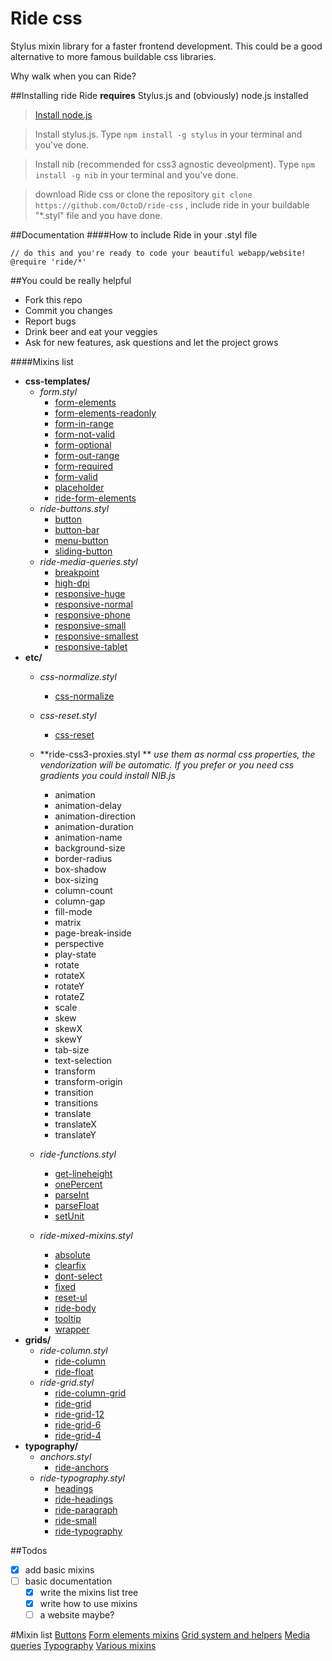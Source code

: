 Ride css
========

Stylus mixin library for a faster frontend development. This could be a good alternative to more famous buildable css libraries.

Why walk when you can Ride?

##Installing ride
Ride **requires** Stylus.js and (obviously) node.js installed

> [Install node.js](http://nodejs.org/ "Click here to go to node.js website")

> Install stylus.js. Type ```npm install -g stylus``` in your terminal and you've done.

> Install nib (recommended for css3 agnostic deveolpment). Type ```npm install -g nib``` in your terminal and you've done.

> download Ride css or clone the repository
  ``` git clone https://github.com/OctoD/ride-css ```
  , include ride in your buildable "*.styl" file and you have done.

##Documentation
####How to include Ride in your .styl file
```
// do this and you're ready to code your beautiful webapp/website!
@require 'ride/*'
```

##You could be really helpful
* Fork this repo
* Commit you changes
* Report bugs
* Drink beer and eat your veggies
* Ask for new features, ask questions and let the project grows

####Mixins list

* **css-templates/**
  * *form.styl*
    - [form-elements](#form-elements)
    - [form-elements-readonly](#form-elements-readonly)
    - [form-in-range](#form-in-range)
    - [form-not-valid](#form-not-valid)
    - [form-optional](#form-optional)
    - [form-out-range](#form-out-range)
    - [form-required](#form-required)
    - [form-valid](#form-valid)
    - [placeholder](#placeholder)
    - [ride-form-elements](#ride-form-elements)
  * *ride-buttons.styl*
    - [button](#button)
    - [button-bar](#button-bar)
    - [menu-button](#menu-button)
    - [sliding-button](#sliding-button)
  * *ride-media-queries.styl*
    - [breakpoint](#breakpoint)
    - [high-dpi](#high-dpi)
    - [responsive-huge](#responsive-huge)
    - [responsive-normal](#responsive-normal)
    - [responsive-phone](#responsive-phone)
    - [responsive-small](#responsive-small)
    - [responsive-smallest](#responsive-smallest)
    - [responsive-tablet](#responsive-tablet)
* **etc/**
  * *css-normalize.styl*
    - [css-normalize](#css-normalize)
  * *css-reset.styl*
    - [css-reset](#css-reset)

  * **ride-css3-proxies.styl **
    *use them as normal css properties, the vendorization will be automatic. If you prefer or you need css gradients you could install NIB.js*
    - animation
    - animation-delay
    - animation-direction
    - animation-duration
    - animation-name
    - background-size
    - border-radius
    - box-shadow
    - box-sizing
    - column-count
    - column-gap
    - fill-mode
    - matrix
    - page-break-inside
    - perspective
    - play-state
    - rotate
    - rotateX
    - rotateY
    - rotateZ
    - scale
    - skew
    - skewX
    - skewY
    - tab-size
    - text-selection
    - transform
    - transform-origin
    - transition
    - transitions
    - translate
    - translateX
    - translateY
  * *ride-functions.styl*
    - [get-lineheight](#get-lineheight)
    - [onePercent](#onePercent)
    - [parseInt](#parseInt)
    - [parseFloat](#parseFloat)
    - [setUnit](#setUnit)
  * *ride-mixed-mixins.styl*
    - [absolute](#absolute)
    - [clearfix](#clearfix)
    - [dont-select](#dont-select)
    - [fixed](#fixed)
    - [reset-ul](#reset-ul)
    - [ride-body](#ride-body)
    - [tooltip](#tooltip)
    - [wrapper](#wrapper)
* **grids/**
  * *ride-column.styl*
    - [ride-column](#ride-column)
    - [ride-float](#ride-float)
  * *ride-grid.styl*
    - [ride-column-grid](#ride-column-grid)
    - [ride-grid](#ride-grid)
    - [ride-grid-12](#ride-grid-12)
    - [ride-grid-6](#ride-grid-6)
    - [ride-grid-4](#ride-grid-4)
* **typography/**
  * *anchors.styl*
    - [ride-anchors](#ride-anchors)
  * *ride-typography.styl*
    - [headings](#headings)
    - [ride-headings](#ride-headings)
    - [ride-paragraph](#ride-paragraph)
    - [ride-small](#ride-small)
    - [ride-typography](#ride-typography)

##Todos
- [x] add basic mixins
- [ ] basic documentation
  - [x] write the mixins list tree
  - [x] write how to use mixins
  - [ ] a website maybe?

#Mixin list
[Buttons](https://github.com/octod/ride-css/blob/development/docs/buttons.md)
[Form elements mixins](https://github.com/octod/ride-css/blob/development/docs/form-elements.md)
[Grid system and helpers](https://github.com/octod/ride-css/blob/development/docs/grids.md)
[Media queries](https://github.com/octod/ride-css/blob/development/docs/media-queries.md)
[Typography](https://github.com/octod/ride-css/blob/development/docs/typography.md)
[Various mixins](https://github.com/octod/ride-css/blob/development/docs/etc.md)